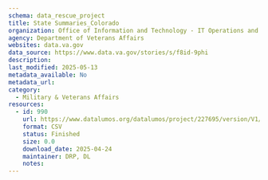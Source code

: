 ```yaml
---
schema: data_rescue_project 
title: State Summaries_Colorado
organization: Office of Information and Technology - IT Operations and Services (ITOPS)
agency: Department of Veterans Affairs
websites: data.va.gov
data_source: https://www.data.va.gov/stories/s/f8id-9phi
description: 
last_modified: 2025-05-13
metadata_available: No
metadata_url: 
category:
  - Military & Veterans Affairs 
resources:
  - id: 990
    url: https://www.datalumos.org/datalumos/project/227695/version/V1/view
    format: CSV
    status: Finished
    size: 0.0
    download_date: 2025-04-24
    maintainer: DRP, DL
    notes: 
---
```

